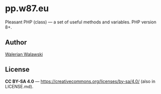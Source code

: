 # pp.w87.eu
Pleasant PHP (class) — a set of useful methods and variables.
PHP version 8+.

## Author
[Walerian Walawski](https://w87.eu/)

## License
**CC BY-SA 4.0** — https://creativecommons.org/licenses/by-sa/4.0/ (also in LICENSE.md).
